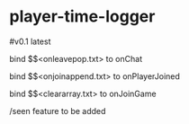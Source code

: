 # player-time-logger

#v0.1 latest

bind $$<onleavepop.txt> to onChat

bind $$<onjoinappend.txt> to onPlayerJoined

bind $$<cleararray.txt> to onJoinGame


/seen feature to be added 
